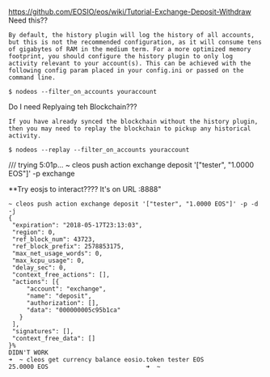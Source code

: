https://github.com/EOSIO/eos/wiki/Tutorial-Exchange-Deposit-Withdraw
Need this??
```
By default, the history plugin will log the history of all accounts, but this is not the recommended configuration, as it will consume tens of gigabytes of RAM in the medium term. For a more optimized memory footprint, you should configure the history plugin to only log activity relevant to your account(s). This can be achieved with the following config param placed in your config.ini or passed on the command line.

$ nodeos --filter_on_accounts youraccount
```

Do I need Replyaing teh Blockchain???
```
If you have already synced the blockchain without the history plugin, then you may need to replay the blockchain to pickup any historical activity.

$ nodeos --replay --filter_on_accounts youraccount 
```



/// trying 5:01p...
 ~ cleos push action exchange deposit '["tester", "1.0000 EOS"]' -p exchange


 **Try eosjs to interact???? It's on URL :8888"



 ```
 ~ cleos push action exchange deposit '["tester", "1.0000 EOS"]' -p -d -j
{
  "expiration": "2018-05-17T23:13:03",
  "region": 0,
  "ref_block_num": 43723,
  "ref_block_prefix": 2578853175,
  "max_net_usage_words": 0,
  "max_kcpu_usage": 0,
  "delay_sec": 0,
  "context_free_actions": [],
  "actions": [{
      "account": "exchange",
      "name": "deposit",
      "authorization": [],
      "data": "000000005c95b1ca"
    }
  ],
  "signatures": [],
  "context_free_data": []
}%                                                                                                                             DIDN'T WORK
➜  ~ cleos get currency balance eosio.token tester EOS
25.0000 EOS                           ➜  ~
``` 
